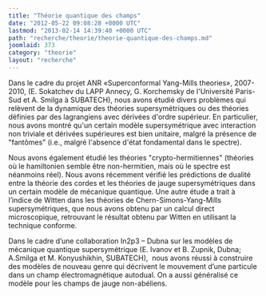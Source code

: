 ```yaml
---
title: "Théorie quantique des champs"
date: "2012-05-22 09:08:28 +0000 UTC"
lastmod: "2013-02-14 14:39:40 +0000 UTC"
path: "recherche/theorie/theorie-quantique-des-champs.md"
joomlaid: 373
category: "theorie"
layout: "recherche"
---
```

Dans le cadre du projet ANR «Superconformal Yang-Mills theories», 2007-2010, (E. Sokatchev du LAPP Annecy, G. Korchemsky de l'Université Paris-Sud et A. Smilga à SUBATECH), nous avons étudié divers problèmes qui relèvent de la dynamique des théories supersymétriques ou des théories définies par des lagrangiens avec dérivées d'ordre supérieur. En particulier, nous avons montré qu'un certain modèle supersymétrique avec interaction non triviale et dérivées supérieures est bien unitaire, malgré la présence de "fantômes" (i.e., malgré l'absence d'état fondamental dans le spectre).

Nous avons également étudié les théories "crypto-hermitiennes" (théories où le hamiltonien semble être non-hermitien, mais où le spectre est néanmoins réel). Nous avons récemment vérifié les prédictions de dualité entre la théorie des cordes et les théories de jauge supersymétriques dans un certain modèle de mécanique quantique. Une autre étude a trait à  l’indice de Witten dans les théories de Chern-Simons-Yang-Mills supersymétriques, que nous avons obtenu par un calcul direct microscopique, retrouvant le résultat obtenu par Witten en utilisant la technique conforme.

Dans le cadre d’une collaboration In2p3 – Dubna sur les modèles de mécanique quantique supersymétrique (E. Ivanov et B. Zupnik, Dubna; A.Smilga et M. Konyushikhin, SUBATECH),  nous avons réussi à construire des modèles de nouveau genre qui décrivent le mouvement d’une particule dans un champ électromagnétique autodual. On a aussi généralisé ce modèle pour les champs de jauge non-abéliens.
